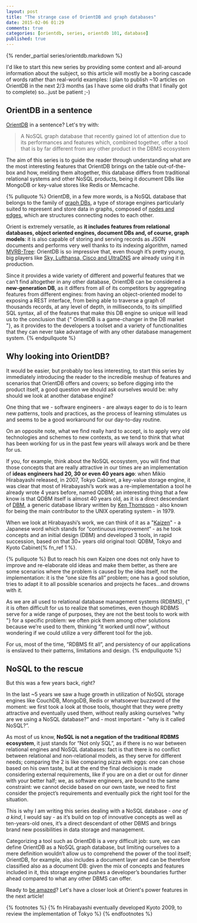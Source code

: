 ```yaml
---
layout: post
title: "The strange case of OrientDB and graph databases"
date: 2015-02-06 01:29
comments: true
categories: [orientdb, series, orientdb 101, database]
published: true
---
```


{% render_partial series/orientdb.markdown %}

I'd  like to start this new series by providing some
context and all-around information about the subject,
so this article will mostly be a boring cascade of
words rather than real-world examples: I plan to publish
~10 articles on OrientDB in the next 2/3 months (as I have some
old drafts that I finally got to complete) so...just be patient ;-)

<!-- more -->

## OrientDB in a sentence

[OrientDB](http://www.orientechnologies.com/orientdb/) in a sentence?
Let's try with:

> A NoSQL graph database that recently gained lot of attention
> due to its performances and features which, combined together,
> offer a tool that is by far different from any other product 
> in the DBMS ecosystem

The aim of this series is to guide the reader through understanding
what are the most interesting  features that OrientDB brings on
the table out-of-the-box and how, melding them altogether,
this database differs from traditional relational systems and
other NoSQL products, being it document DBs like MongoDB or
key-value stores like Redis or Memcache.

{% pullquote %}
OrientDB, in a few more words, is a NoSQL database that belongs
to the family of [graph DBs](http://en.wikipedia.org/wiki/Graph_database), a type of storage engines particularly
suited to represent and store data in graphs, composed of [nodes
and edges](http://en.wikipedia.org/wiki/Graph_%28mathematics%29),
which are structures connecting nodes to each other.

Orient is extremely versatile, as **it includes features from relational
databases, object oriented engines, document DBs and, of course, graph
models**: it is also capable of storing and serving records as JSON documents
and performs very well thanks to its indexing algorithm, named [MVRB-Tree](https://groups.google.com/forum/#!topic/orient-database/vSV6dWHQRyk):
OrientDB is so impressive that, even though it’s pretty young, big players
like [Sky, Lufthansa, Cisco and UltraDNS](http://www.orientechnologies.com/customers/)
are already using it in production.

Since it provides a wide variety of different and powerful features that we
can’t find altogether in any other database, OrientDB can be considered
a **new-generation DB**, as it differs from all of its competitors by aggregating
features from different engines: from having an object-oriented model to
exposing a REST interface, from being able to traverse a graph of thousands
records, at any level of depth, in milliseconds, to its simplified SQL
syntax, all of the features that make this DB engine so unique will lead
us to the conclusion that {" OrientDB is a game-changer in the DB market "}, as
it provides to the developers a toolset and a variety of functionalities that
they can never take advantage of with any other database management system.
{% endpullquote %}

## Why looking into OrientDB?

It would be easier, but probably too less interesting, to start this series 
by immediately introducing the reader to the incredible meshup of features 
and scenarios that OrientDB offers and covers; so before digging into the 
product itself, a good question we should ask ourselves would be:
why should we look at another database engine?

One thing that we - software engineers - are always eager to do is to learn 
new patterns, tools and practices, as the process of learning stimulates us
and seems to be a good workaround for our day-to-day routine.

On an opposite note, what we find really hard to accept, is to apply very old
technologies and schemes to new contexts, as we tend to think that what has been
working for us in the past few years will always work and be there for us.

If you, for example, think about the NoSQL ecosystem, you will find that those
concepts that are really attractive in our times are an implementation of **ideas
engineers had 20, 30 or even 40 years ago**: when Mikio Hirabayashi released, 
in 2007, Tokyo Cabinet, a key-value storage engine,  it was clear that most of 
Hirabayashi’s work was a re-implementation a tool he already wrote 4 years before, 
named QDBM; an interesting thing that a few know is that QDBM itself is almost 40
years old, as it is a direct descendant of [DBM](http://en.wikipedia.org/wiki/Dbm), a generic database library written
by [Ken Thompson](http://en.wikipedia.org/wiki/Ken_Thompson) - also known for being the main contributor to the UNIX operating 
system - in 1979.

When we look at Hirabayashi’s work, we can think of it as a "[Kaizen](http://en.wikipedia.org/wiki/Kaizen)" - a Japanese 
word which stands for “continuous improvement“ - as he took concepts and an initial 
design (DBM) and developed 3 tools, in rapid succession, based on that 30+ years 
old original tool: QDBM, Tokyo and Kyoto Cabinet{% fn_ref 1 %}.

{% pullquote %}
But to reach his own Kaizen one does not only have to improve and re-elaborate 
old ideas and make them better, as there are some scenarios where the problem 
is caused by the idea itself, not the implementation: it is the “one size fits 
all” problem; one has a good solution, tries to adapt it to all possible scenarios
and projects he faces...and drowns with it.

As we are all used to relational database management systems (RDBMS), {" it is often 
difficult for us to realize that sometimes, even though RDBMS serve for a wide
range of purposes, they are not the best tools to work with "} for a specific 
problem: we often pick them among other solutions because we’re used to them, 
thinking “it worked until now”, without wondering if we could utilize a very 
different tool for the job.

For us, most of the time, “RDBMS fit all”, and persistency of our applications 
is enslaved to their patterns, limitations and design.
{% endpullquote %}

## NoSQL to the rescue

But this was a few years back, right?

In the last ~5 years we saw a huge  growth in utilization of NoSQL
storage engines like CouchDB, MongoDB, Redis  or whatsoever buzzword of 
the moment: we first took a look at those tools, thought that they were
pretty attractive and eventually used them, without 
really asking ourselves “why are we using a NoSQL database?” and - most 
important - “why is it called NoSQL?”.

As most of us know, **NoSQL is not a negation of the traditional RDBMS ecosystem**, 
it just stands for “Not only SQL”, as if there is no war between relational 
engines and NoSQL databases: fact is that there is no conflict between relational
and non-relational models, as they serve for different needs; comparing the 2 
is like comparing pizza with eggs: one can chose based on his own taste, but at
the end the final decision is made considering external requirements, like if 
you are on a diet or out for dinner with your better half; we, as software engineers, 
are bound to the same constraint: we cannot decide based on our own taste, we 
need to first consider the project’s requirements and eventually pick the right 
tool for the situation.

This is why I am writing this series dealing with a NoSQL database - *one of a kind*, I would
say - as it’s build on top of innovative concepts as well as ten-years-old ones, 
it’s a direct descendant of other DBMS and brings brand new possibilities in 
data storage and management.

Categorizing a tool such as OrientDB is a very difficult job: sure, we can 
define OrientDB as a NoSQL graph database, but limiting ourselves to a mere
definition wouldn’t allow us to comprehend the power of the tool itself;
OrientDB, for example, also includes a document layer and can be therefore 
classified also as a document DB: given the mix of concepts and features 
included in it, this storage engine pushes a developer’s boundaries further
ahead compared to what any other DBMS can offer.

Ready to [be amazed](http://pettergraff.blogspot.sg/2013/12/orientdb-thanks.html)?
Let's have a closer look at Orient's power features in the next article!

{% footnotes %}
  {% fn Hirabayashi eventually developed Kyoto 2009, to review the implementation of Tokyo %}
{% endfootnotes %}



